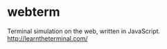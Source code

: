webterm
=======
Terminal simulation on the web, written in JavaScript.
http://learntheterminal.com/
